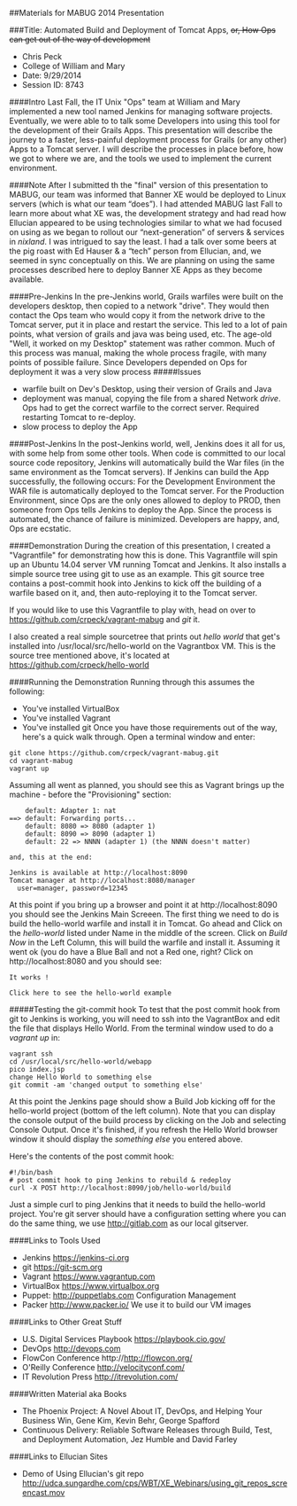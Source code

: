 ##Materials for MABUG 2014 Presentation

###Title: Automated Build and Deployment of Tomcat Apps, ~~or, How Ops can get out of the way of development~~

* Chris Peck
* College of William and Mary
* Date: 9/29/2014
* Session ID: 8743


####Intro
Last Fall, the IT Unix "Ops" team at William and Mary implemented a new tool named Jenkins for managing software projects.  Eventually, we were able to to talk some Developers into using this tool for the development of their Grails Apps.  This presentation will describe the journey to a faster, less-painful deployment process for Grails (or any other) Apps to a Tomcat server.  I will describe the processes in place before, how we got to where we are, and the tools we used to implement the current environment.

####Note
After I submitted th the "final" version of this presentation to MABUG, our team was informed that Banner XE would be deployed to Linux servers (which is what our team “does”).  I had attended MABUG last Fall to learn more about what XE was, the development strategy and had read how Ellucian appeared to be using technologies similar to what we had focused on using as we began to rollout our “next-generation” of servers & services in *nixland*. I was intrigued to say the least.  I had a talk over some beers at the pig roast with Ed Hauser & a “tech” person from Ellucian, and, we seemed in sync conceptually on this. We are planning on using the same processes described here to deploy Banner XE Apps as they become available.

####Pre-Jenkins
In the pre-Jenkins world, Grails warfiles were built on the developers desktop, then copied to a network "drive". They would then contact the Ops team who would copy it from the network drive to the Tomcat server, put it in place and restart the service. This led to a lot of pain points, what version of grails and java was being used, etc. The age-old "Well, it worked on my Desktop" statement was rather common. Much of this process was manual, making the whole process fragile, with many points of possible failure. Since Developers depended on Ops for deployment it was a very slow process
#####Issues
* warfile built on Dev's Desktop, using their version of Grails and Java
* deployment was manual, copying the file from a shared Network *drive*. Ops had to get the correct warfile to the correct server. Required restarting Tomcat to re-deploy.
* slow process to deploy the App

####Post-Jenkins
In the post-Jenkins world, well, Jenkins does it all for us, with some help from some other tools.  When code is committed to our local source code repository, Jenkins will automatically build the War files (in the same environment as the Tomcat servers).  If Jenkins can build the App successfully, the following occurs:
For the Development Environment the WAR file is automatically deployed to the Tomcat server. 
For the Production Environment, since Ops are the only ones allowed to deploy to PROD, then someone from Ops tells Jenkins to deploy the App. 
Since the process is automated, the chance of failure is minimized. Developers are happy, and, Ops are ecstatic.


####Demonstration
During the creation of this presentation, I created a "Vagrantfile" for demonstrating how this is done. This Vagrantfile will spin up an Ubuntu 14.04 server VM running Tomcat and Jenkins. It also installs a simple source tree using git to use as an example. This git source tree contains a post-commit hook into Jenkins to kick off the building of a warfile based on it, and, then auto-reploying it to the Tomcat server.

If you would like to use this Vagrantfile to play with, head on over to https://github.com/crpeck/vagrant-mabug and *git* it.

I also created a real simple sourcetree that prints out *hello world* that get's installed into /usr/local/src/hello-world on the Vagrantbox VM. This is the source tree mentioned above, it's located at https://github.com/crpeck/hello-world

####Running the Demonstration
Running through this assumes the following:
* You've installed VirtualBox
* You've installed Vagrant
* You've installed git
Once you have those requirements out of the way, here's a quick walk through.  Open a terminal window and enter:
```
git clone https://github.com/crpeck/vagrant-mabug.git
cd vagrant-mabug
vagrant up
```
Assuming all went as planned, you should see this as Vagrant brings up the machine - before the "Provisioning" section:
```
    default: Adapter 1: nat
==> default: Forwarding ports...
    default: 8080 => 8080 (adapter 1)
    default: 8090 => 8090 (adapter 1) 
    default: 22 => NNNN (adapter 1) (the NNNN doesn't matter)

and, this at the end:

Jenkins is available at http://localhost:8090
Tomcat manager at http://localhost:8080/manager
  user=manager, password=12345
```

At this point if you bring up a browser and point it at http://localhost:8090 you should see the Jenkins Main Screeen.
The first thing we need to do is build the hello-world warfile and install it in Tomcat.  Go ahead and Click on the *hello-world* listed under Name in the middle of the screen.
Click on *Build Now* in the Left Column, this will build the warfile and install it. Assuming it went ok (you do have a Blue Ball and not a Red one, right?  Click on http://localhost:8080 and you should see:
```
It works !

Click here to see the hello-world example
```

#####Testing the git-commit hook
To test that the post commit hook from git to Jenkins is working, you will need to ssh into the VagrantBox and edit the file that displays Hello World. From the terminal window used to do a *vagrant up* in:
```
vagrant ssh
cd /usr/local/src/hello-world/webapp
pico index.jsp
change Hello World to something else
git commit -am 'changed output to something else'
```
At this point the Jenkins page should show a Build Job kicking off for the hello-world project (bottom of the left column).  Note that you can display the console output of the build process by clicking on the Job and selecting Console Output. Once it's finished, if you refresh the Hello World browser window it should display the *something else* you entered above.

Here's the contents of the post commit hook:
```
#!/bin/bash
# post commit hook to ping Jenkins to rebuild & redeploy
curl -X POST http://localhost:8090/job/hello-world/build
```

Just a simple curl to ping Jenkins that it needs to build the hello-world project.  You're git server should have a configuration setting where you can do the same thing, we use http://gitlab.com as our local gitserver.

####Links to Tools Used
* Jenkins https://jenkins-ci.org
* git https://git-scm.org
* Vagrant https://www.vagrantup.com 
* VirtualBox https://www.virtualbox.org
* Puppet: http://puppetlabs.com Configuration Management
* Packer http://www.packer.io/ We use it to build our VM images

####Links to Other Great Stuff
* U.S. Digital Services Playbook https://playbook.cio.gov/
* DevOps http://devops.com
* FlowCon Conference http://http://flowcon.org/
* O'Reilly Conference http://velocityconf.com/
* IT Revolution Press http://itrevolution.com/

####Written Material aka Books
* The Phoenix Project: A Novel About IT, DevOps, and Helping Your Business Win, Gene Kim, Kevin Behr, George Spafford
* Continuous Delivery: Reliable Software Releases through Build, Test, and Deployment Automation, Jez Humble and David Farley

####Links to Ellucian Sites
* Demo of Using Ellucian's git repo http://udca.sungardhe.com/cps/WBT/XE_Webinars/using_git_repos_screencast.mov
